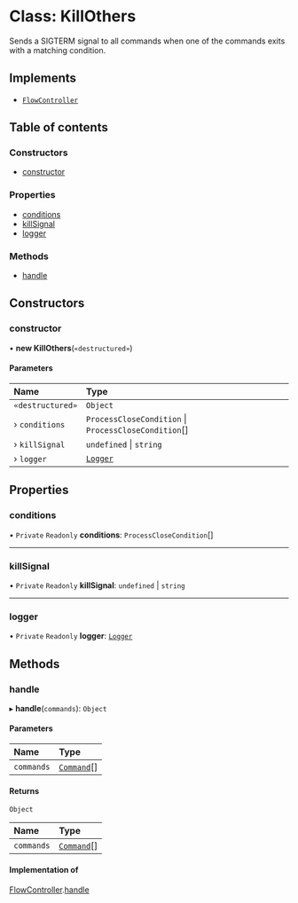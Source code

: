 # Class: KillOthers

Sends a SIGTERM signal to all commands when one of the commands exits with a matching condition.

## Implements

- [`FlowController`](../interfaces/FlowController.md)

## Table of contents

### Constructors

- [constructor](KillOthers.md#constructor)

### Properties

- [conditions](KillOthers.md#conditions)
- [killSignal](KillOthers.md#killsignal)
- [logger](KillOthers.md#logger)

### Methods

- [handle](KillOthers.md#handle)

## Constructors

### constructor

• **new KillOthers**(`«destructured»`)

#### Parameters

| Name             | Type                                                 |
| :--------------- | :--------------------------------------------------- |
| `«destructured»` | `Object`                                             |
| › `conditions`   | `ProcessCloseCondition` \| `ProcessCloseCondition`[] |
| › `killSignal`   | `undefined` \| `string`                              |
| › `logger`       | [`Logger`](Logger.md)                                |

## Properties

### conditions

• `Private` `Readonly` **conditions**: `ProcessCloseCondition`[]

---

### killSignal

• `Private` `Readonly` **killSignal**: `undefined` \| `string`

---

### logger

• `Private` `Readonly` **logger**: [`Logger`](Logger.md)

## Methods

### handle

▸ **handle**(`commands`): `Object`

#### Parameters

| Name       | Type                      |
| :--------- | :------------------------ |
| `commands` | [`Command`](Command.md)[] |

#### Returns

`Object`

| Name       | Type                      |
| :--------- | :------------------------ |
| `commands` | [`Command`](Command.md)[] |

#### Implementation of

[FlowController](../interfaces/FlowController.md).[handle](../interfaces/FlowController.md#handle)

